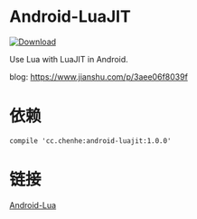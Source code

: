 # Android-LuaJIT

[ ![Download](https://api.bintray.com/packages/liangchenhe55/maven/android-luajit/images/download.svg) ](https://bintray.com/liangchenhe55/maven/android-luajit/_latestVersion)

Use Lua with LuaJIT in Android.

blog: https://www.jianshu.com/p/3aee06f8039f

# 依赖

```
compile 'cc.chenhe:android-luajit:1.0.0'
```

# 链接

[Android-Lua](https://github.com/liangchenhe55/Android-Lua)
